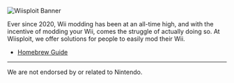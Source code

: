 ![Wiisploit Banner](https://github.com/Wiisploit/.github/blob/main/profile/wiisploit%20banner.png?raw=true)

Ever since 2020, Wii modding has been at an all-time high, and with the incentive of modding your Wii, comes the struggle of actually doing so. At Wiisploit, we offer solutions for people to easily mod their Wii.
* [Homebrew Guide](https://wii.guide/)

----

We are not endorsed by or related to Nintendo.
